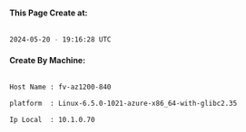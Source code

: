
   
#### This Page Create at:

```bash

2024-05-20 - 19:16:28 UTC

```

#### Create By Machine:

```bash

Host Name : fv-az1200-840

platform  : Linux-6.5.0-1021-azure-x86_64-with-glibc2.35

Ip Local  : 10.1.0.70

```

